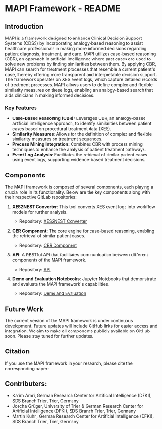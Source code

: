 # MAPI Framework - README
 
## Introduction
 
MAPI is a framework designed to enhance Clinical Decision Support Systems (CDSS) by incorporating analogy-based reasoning to assist healthcare professionals in making more informed decisions regarding patient diagnosis, treatment, and care. MAPI utilizes case-based reasoning (CBR), an approach in artificial intelligence where past cases are used to solve new problems by finding similarities between them. By applying CBR, MAPI can search for treatment processes that resemble a current patient's case, thereby offering more transparent and interpretable decision support. The framework operates on XES event logs, which capture detailed records of treatment processes. MAPI allows users to define complex and flexible similarity measures on these logs, enabling an analogy-based search that aids clinicians in making informed decisions.
 
### Key Features
 
- **Case-Based Reasoning (CBR):** Leverages CBR, an analogy-based artificial intelligence approach, to identify similarities between patient cases based on procedural treatment data (XES).
- **Similarity Measures:** Allows for the definition of complex and flexible similarity measures on treatment sequences.
- **Process Mining Integration:** Combines CBR with process mining techniques to enhance the analysis of patient treatment pathways.
- **Event Log Analysis:** Facilitates the retrieval of similar patient cases using event logs, supporting evidence-based treatment decisions.
 
## Components
 
The MAPI framework is composed of several components, each playing a crucial role in its functionality. Below are the key components along with their respective GitLab repositories:
 
1. **XES2NEST Converter**: This tool converts XES event logs into workflow models for further analysis.
   - Repository: [XES2NEST Converter](https://gitlab.rlp.net/wi2/onkocase/xestoworkflowconverter)
 
2. **CBR Component**: The core engine for case-based reasoning, enabling the retrieval of similar patient cases.
   - Repository: [CBR Component](https://gitlab.rlp.net/wi2/onkocase/procake-extension)
 
3. **API**: A RESTful API that facilitates communication between different components of the MAPI framework.
   - Repository: [API](https://gitlab.rlp.net/wi2/onkocase/restapi)
 
4. **Demo and Evaluation Notebooks**: Jupyter Notebooks that demonstrate and evaluate the MAPI framework's capabilities.
   - Repository: [Demo and Evaluation](https://gitlab.rlp.net/wi2/onkocase/onkocasebackend)
 
## Future Work
 
The current version of the MAPI framework is under continuous development. Future updates will include GitHub links for easier access and integration. We aim to make all components publicly available on GitHub soon. Please stay tuned for further updates.
 
## Citation
 
If you use the MAPI framework in your research, please cite the corresponding paper:


## Contributers: 
- Karim Amri, German Research Center for Artificial Intelligence (DFKI), SDS Branch Trier, Trier, Germany
- Joscha Grüger, University of Trier & German Research Center for Artificial Intelligence (DFKI), SDS Branch Trier, Trier, Germany
- Martin Kuhn, German Research Center for Artificial Intelligence (DFKI), SDS Branch Trier, Trier, Germany
